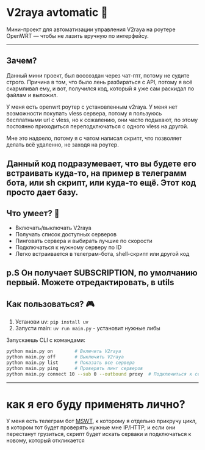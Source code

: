 # V2raya avtomatic 🚀

Мини-проект для автоматизации управления V2raya на роутере OpenWRT — чтобы не лазить вручную по интерфейсу.

---

## Зачем?

Данный мини проект, был воссоздан через чат-гпт, потому не судите строго.
Причина в том, что было лень разбираться с API, потому я всё скармливал ему, и вот, получился код, который я уже сам раскидал по файлам и выложил.

У меня есть openwrt роутер с установленным v2raya. У меня нет возможности покупать vless сервера, потому я пользуюсь бесплатными url с vless, но к сожалению, они часто подыхают, по этому постоянно приходиться переподключаться с одного vless на другой.

Мне это надоело, потому я с чатом написал скрипт, что позволяет делать всё удаленно, не заходя на роутер.

Данный код подразумевает, что вы будете его встраивать куда-то, на пример в телеграмм бота, или sh скрипт, или куда-то ещё.
Этот код просто дает базу.
---

## Что умеет? 🤖

* Включать/выключать V2raya
* Получать список доступных серверов
* Пинговать сервера и выбирать лучшие по скорости
* Подключаться к нужному серверу по ID
* Легко встраивается в телеграм-бота, shell-скрипт или другой код

p.S Он получает SUBSCRIPTION, по умолчанию первый. Можете отредактировать, в utils
---

## Как пользоваться? 🎮

1. Установи uv: `pip install uv`
2. Запусти main: `uv run main.py` - установит нужные либы

Запускаешь CLI с командами:

```bash
python main.py on        # Включить V2raya  
python main.py off       # Выключить V2raya  
python main.py list      # Показать все сервера  
python main.py ping      # Проверить пинг серверов  
python main.py connect 10 --sub 0 --outbound proxy  # Подключиться к серверу с ID=10  
```

---

# как я его буду применять лично?
У меня есть телеграм бот [MSWT](https://github.com/MikuXVDEV/MSWT), к которому я отдельно прикручу цикл, в котором тот будет проверять нужные мне IP/HTTP, и если они перестанут грузиться, скрипт будет искать серваки и подключаться к новому, который откликается 
